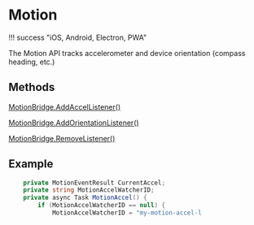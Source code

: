 # Motion

!!! success "iOS, Android, Electron, PWA"

The Motion API tracks accelerometer and device orientation (compass heading, etc.)

## Methods

[MotionBridge.AddAccelListener()](#addaccellistener)

[MotionBridge.AddOrientationListener()](#addorientationlistener)

[MotionBridge.RemoveListener()](#removelistener)

## Example

```c#
    private MotionEventResult CurrentAccel;
    private string MotionAccelWatcherID;
    private async Task MotionAccel() {
        if (MotionAccelWatcherID == null) {
            MotionAccelWatcherID = "my-motion-accel-l